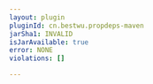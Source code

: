 ```yaml
---
layout: plugin
pluginId: cn.bestwu.propdeps-maven
jarSha1: INVALID
isJarAvailable: true
error: NONE
violations: []

---
```

